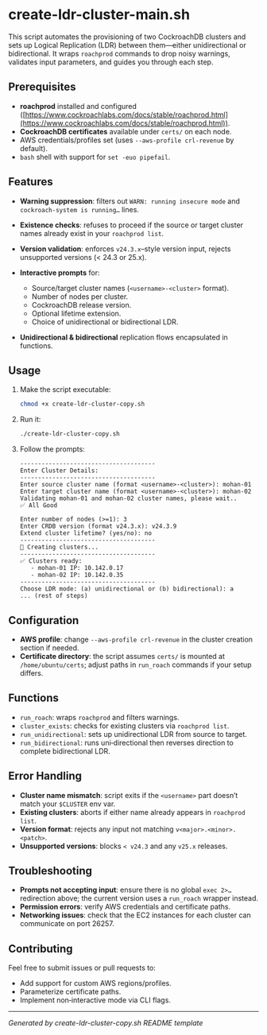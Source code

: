 # create-ldr-cluster-main.sh

This script automates the provisioning of two CockroachDB clusters and sets up Logical Replication (LDR) between them—either unidirectional or bidirectional. It wraps `roachprod` commands to drop noisy warnings, validates input parameters, and guides you through each step.

## Prerequisites

* **roachprod** installed and configured ([https://www.cockroachlabs.com/docs/stable/roachprod.html](https://www.cockroachlabs.com/docs/stable/roachprod.html)).
* **CockroachDB certificates** available under `certs/` on each node.
* AWS credentials/profiles set (uses `--aws-profile crl-revenue` by default).
* `bash` shell with support for `set -euo pipefail`.

## Features

* **Warning suppression**: filters out `WARN: running insecure mode` and `cockroach-system is running…` lines.
* **Existence checks**: refuses to proceed if the source or target cluster names already exist in your `roachprod list`.
* **Version validation**: enforces `v24.3.x`–style version input, rejects unsupported versions (< 24.3 or 25.x).
* **Interactive prompts** for:

  * Source/target cluster names (`<username>-<cluster>` format).
  * Number of nodes per cluster.
  * CockroachDB release version.
  * Optional lifetime extension.
  * Choice of unidirectional or bidirectional LDR.
* **Unidirectional & bidirectional** replication flows encapsulated in functions.

## Usage

1. Make the script executable:

   ```bash
   chmod +x create-ldr-cluster-copy.sh
   ```

2. Run it:

   ```bash
   ./create-ldr-cluster-copy.sh
   ```

3. Follow the prompts:

   ```text
   --------------------------------------
   Enter Cluster Details:
   --------------------------------------
   Enter source cluster name (format <username>-<cluster>): mohan-01
   Enter target cluster name (format <username>-<cluster>): mohan-02
   Validating mohan-01 and mohan-02 cluster names, please wait..
   ✅ All Good

   Enter number of nodes (>=1): 3
   Enter CRDB version (format v24.3.x): v24.3.9
   Extend cluster lifetime? (yes/no): no
   --------------------------------------
   🚀 Creating clusters...
   --------------------------------------
   ✅ Clusters ready:
      - mohan-01 IP: 10.142.0.17
      - mohan-02 IP: 10.142.0.35
   --------------------------------------
   Choose LDR mode: (a) unidirectional or (b) bidirectional): a
   ... (rest of steps)
   ```

## Configuration

* **AWS profile**: change `--aws-profile crl-revenue` in the cluster creation section if needed.
* **Certificate directory**: the script assumes `certs/` is mounted at `/home/ubuntu/certs`; adjust paths in `run_roach` commands if your setup differs.

## Functions

* `run_roach`: wraps `roachprod` and filters warnings.
* `cluster_exists`: checks for existing clusters via `roachprod list`.
* `run_unidirectional`: sets up unidirectional LDR from source to target.
* `run_bidirectional`: runs uni‑directional then reverses direction to complete bidirectional LDR.

## Error Handling

* **Cluster name mismatch**: script exits if the `<username>` part doesn’t match your `$CLUSTER` env var.
* **Existing clusters**: aborts if either name already appears in `roachprod list`.
* **Version format**: rejects any input not matching `v<major>.<minor>.<patch>`.
* **Unsupported versions**: blocks `< v24.3` and any `v25.x` releases.

## Troubleshooting

* **Prompts not accepting input**: ensure there is no global `exec 2>…` redirection above; the current version uses a `run_roach` wrapper instead.
* **Permission errors**: verify AWS credentials and certificate paths.
* **Networking issues**: check that the EC2 instances for each cluster can communicate on port 26257.

## Contributing

Feel free to submit issues or pull requests to:

* Add support for custom AWS regions/profiles.
* Parameterize certificate paths.
* Implement non‑interactive mode via CLI flags.

---

*Generated by create-ldr-cluster-copy.sh README template*

